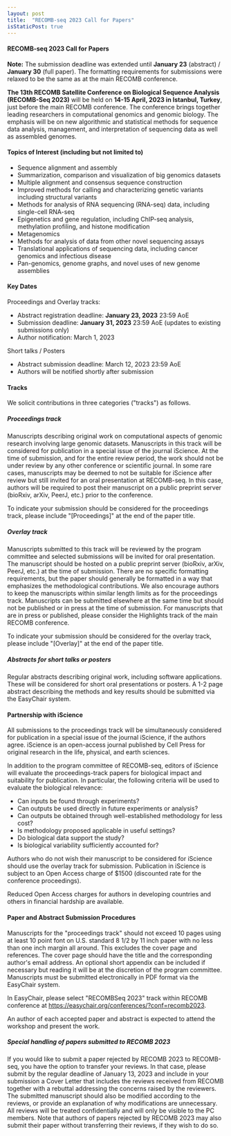 ```yaml
---
layout: post
title:  "RECOMB-seq 2023 Call for Papers"
isStaticPost: true
---
```

#### RECOMB-seq 2023 Call for Papers

**Note:** The submission deadline was extended until **January 23** (abstract) / **January 30** (full paper). The formatting requirements for submissions were relaxed to be the same as at the main RECOMB conference.


**The 13th RECOMB Satellite Conference on Biological Sequence Analysis (RECOMB-Seq 2023)** will be held on **14-15 April, 2023 in Istanbul, Turkey**, just before the main RECOMB conference. The conference brings together leading researchers in computational genomics and genomic biology. The emphasis will be on new algorithmic and statistical methods for sequence data analysis, management, and interpretation of sequencing data as well as assembled genomes.

#### Topics of Interest (including but not limited to)

* Sequence alignment and assembly
* Summarization, comparison and visualization of big genomics datasets
* Multiple alignment and consensus sequence construction
* Improved methods for calling and characterizing genetic variants including structural variants
* Methods for analysis of RNA sequencing (RNA-seq) data, including single-cell RNA-seq
* Epigenetics and gene regulation, including ChIP-seq analysis, methylation profiling, and histone modification 
* Metagenomics
* Methods for analysis of data from other novel sequencing assays
* Translational applications of sequencing data, including cancer genomics and infectious disease
* Pan-genomics, genome graphs, and novel uses of new genome assemblies

#### Key Dates 

Proceedings and Overlay tracks:

* Abstract registration deadline: **January 23, 2023** 23:59 AoE
* Submission deadline: **January 31, 2023** 23:59 AoE (updates to existing submissions only)
* Author notification: March 1, 2023

Short talks / Posters

* Abstract submission deadline: March 12, 2023 23:59 AoE
* Authors will be notified shortly after submission
                    
#### Tracks

We solicit contributions in three categories ("tracks") as follows.

##### Proceedings track

Manuscripts describing original work on computational aspects of genomic research involving large genomic datasets.  Manuscripts in this track will be considered for publication in a special issue of the journal iScience. At the time of submission, and for the entire review period, the work should not be under review by any other conference or scientific journal. In some rare cases, manuscripts may be deemed to not be suitable for iScience after review but still invited for an oral presentation at RECOMB-seq. In this case, authors will be required to post their manuscript on a public preprint server (bioRxiv, arXiv, PeerJ, etc.) prior to the conference. 

To indicate your submission should be considered for the proceedings track, please include "[Proceedings]" at the end of the paper title.

##### Overlay track

Manuscripts submitted to this track will be reviewed by the program committee and selected submissions will be invited for oral presentation. The manuscript should be hosted on a public preprint server (bioRxiv, arXiv, PeerJ, etc.) at the time of submission. There are no specific formatting requirements, but the paper should generally be formatted in a way that emphasizes the methodological contributions. We also encourage authors to keep the manuscripts within similar length limits as for the proceedings track. Manuscripts can be submitted elsewhere at the same time but should not be published or in press at the time of submission. For manuscripts that are in press or published, please consider the Highlights track of the main RECOMB conference.

To indicate your submission should be considered for the overlay track, please include "[Overlay]" at the end of the paper title.

##### Abstracts for short talks or posters

Regular abstracts describing original work, including software applications. These will be considered for short oral presentations or posters. A 1-2 page abstract describing the methods and key results should be submitted via the EasyChair system.

#### Partnership with iScience

All submissions to the proceedings track will be simultaneously considered for publication in a special issue of the journal iScience, if the authors agree. iScience is an open-access journal published by Cell Press for original research in the life, physical, and earth sciences.

In addition to the program committee of RECOMB-seq, editors of iScience will evaluate the proceedings-track papers for biological impact and suitability for publication. In particular, the following criteria will be used to evaluate the biological relevance:

* Can inputs be found through experiments?
* Can outputs be used directly in future experiments or analysis?
* Can outputs be obtained through well-established methodology for less cost?
* Is methodology proposed applicable in useful settings?
* Do biological data support the study?
* Is biological variability sufficiently accounted for?

Authors who do not wish their manuscript to be considered for iScience should use the overlay track for submission. Publication in iScience is subject to an Open Access charge of $1500 (discounted rate for the conference proceedings).

Reduced Open Access charges for authors in developing countries and others in financial hardship are available.

#### Paper and Abstract Submission Procedures

Manuscripts for the "proceedings track" should not exceed 10 pages using at least 10 point font on U.S. standard 8 1/2 by 11 inch paper with no less than one inch margin all around. This excludes the cover page and references. The cover page should have the title and the corresponding author's email address. An optional short appendix can be included if necessary but reading it will be at the discretion of the program committee. Manuscripts must be submitted electronically in PDF format via the EasyChair system. 

In EasyChair, please select "RECOMBSeq 2023" track within RECOMB conference at https://easychair.org/conferences/?conf=recomb2023.

An author of each accepted paper and abstract is expected to attend the workshop and present the work.

##### Special handling of papers submitted to RECOMB 2023

If you would like to submit a paper rejected by RECOMB 2023 to RECOMB-seq, you have the option to transfer your reviews. In that case, please submit by the regular deadline of January 13, 2023 and include in your submission a Cover Letter that includes the reviews received from RECOMB together with a rebuttal addressing the concerns raised by the reviewers. The submitted manuscript should also be modified according to the reviews, or provide an explanation of why modifications are unnecessary. All reviews will be treated confidentially and will only be visible to the PC members. Note that authors of papers rejected by RECOMB 2023 may also submit their paper without transferring their reviews, if they wish to do so.

